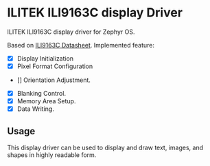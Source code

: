 # ILITEK ILI9163C display Driver

ILITEK ILI9163C display driver for Zephyr OS.

Based on [ILI9163C Datasheet](https://www.buydisplay.com/download/ic/ILI9163.pdf).
Implemented feature:

- [X] Display Initialization
- [X] Pixel Format Configuration
- [] Orientation Adjustment.
- [X] Blanking Control.
- [X] Memory Area Setup.
- [X] Data Writing.

## Usage
This display driver can be used to display and draw text, images, and shapes in highly readable form.
